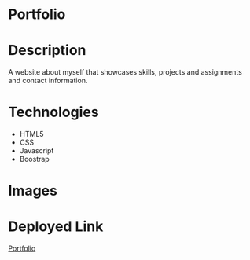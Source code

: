 # Portfolio

# Description
A website about myself that showcases skills, projects and assignments and contact information.

# Technologies
* HTML5
* CSS
* Javascript
* Boostrap

# Images

# Deployed Link
[Portfolio](https://sm-pixel.github.io/)